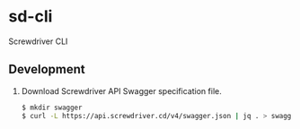 # sd-cli
Screwdriver CLI

## Development

1. Download Screwdriver API Swagger specification file.
    ```bash
    $ mkdir swagger
    $ curl -L https://api.screwdriver.cd/v4/swagger.json | jq . > swagger/sd-cd.json
    ```
